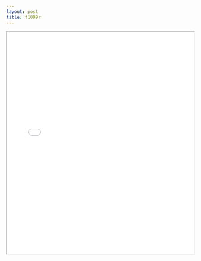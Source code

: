```yaml
---
layout: post
title: f1099r
---
```


<div class="pdf-container">
<iframe src="ea/assets/pdfs/f1099r.pdf" height="600" width="100%" allowFullScreen="true"></iframe>
</div>

